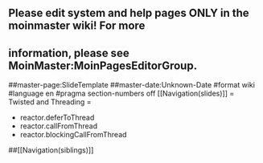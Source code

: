 ## Please edit system and help pages ONLY in the moinmaster wiki! For more
## information, please see MoinMaster:MoinPagesEditorGroup.
##master-page:SlideTemplate
##master-date:Unknown-Date
#format wiki
#language en
#pragma section-numbers off
[[Navigation(slides)]]
= Twisted and Threading =
 * reactor.deferToThread
 * reactor.callFromThread
 * reactor.blockingCallFromThread

##[[Navigation(siblings)]]
